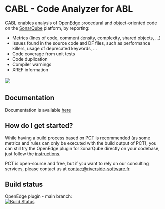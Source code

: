 # CABL - Code Analyzer for ABL

CABL enables analysis of OpenEdge procedural and object-oriented code on the [SonarQube](https://www.sonarqube.org) platform, by reporting:
 * Metrics (lines of code, comment density, complexity, shared objects, ...)
 * Issues found in the source code and DF files, such as performance killers, usage of deprecated keywords, ...
 * Code coverage from unit tests
 * Code duplication
 * Compiler warnings
 * XREF information

<img src="https://github.com/Riverside-Software/sonar-openedge/wiki/img/main-page-01.png" align="center" vspace="5">

## Documentation

Documentation is available [here](https://github.com/Riverside-Software/sonar-openedge/wiki)

## How do I get started?

While having a build process based on [PCT](https://github.com/Riverside-Software/pct) is recommended (as some metrics and rules can only be executed with the build output of PCT), you can still try the OpenEdge plugin for SonarQube directly on your codebase, just follow the [instructions](https://github.com/Riverside-Software/sonar-openedge/wiki/Getting-started).

PCT is open-source and free, but if you want to rely on our consulting services, please contact us at contact@riverside-software.fr

## Build status

OpenEdge plugin - main branch: <br/>  [![Build Status](http://ci.rssw.eu/job/sonar-openedge/job/main/badge/icon)](http://ci.rssw.eu/job/sonar-openedge/job/main/)
